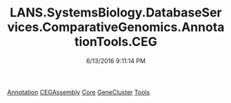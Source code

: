 ﻿---
title: LANS.SystemsBiology.DatabaseServices.ComparativeGenomics.AnnotationTools.CEG
date: 6/13/2016 9:11:14 PM
---

[Annotation](T-LANS.SystemsBiology.DatabaseServices.ComparativeGenomics.AnnotationTools.CEG.Annotation.html)
[CEGAssembly](T-LANS.SystemsBiology.DatabaseServices.ComparativeGenomics.AnnotationTools.CEG.CEGAssembly.html)
[Core](T-LANS.SystemsBiology.DatabaseServices.ComparativeGenomics.AnnotationTools.CEG.Core.html)
[GeneCluster](T-LANS.SystemsBiology.DatabaseServices.ComparativeGenomics.AnnotationTools.CEG.GeneCluster.html)
[Tools](T-LANS.SystemsBiology.DatabaseServices.ComparativeGenomics.AnnotationTools.CEG.Tools.html)
